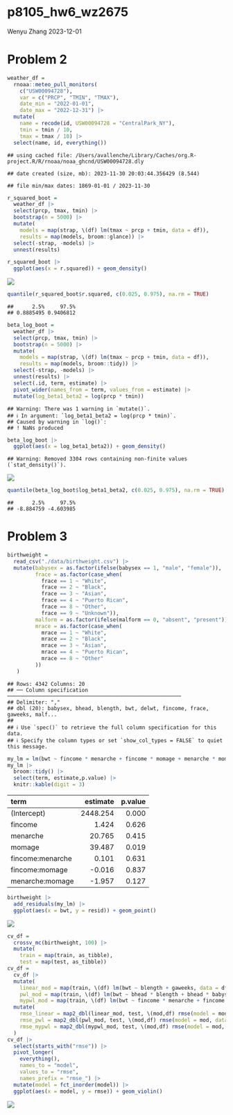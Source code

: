 p8105_hw6_wz2675
================
Wenyu Zhang
2023-12-01

# Problem 2

``` r
weather_df = 
  rnoaa::meteo_pull_monitors(
    c("USW00094728"),
    var = c("PRCP", "TMIN", "TMAX"), 
    date_min = "2022-01-01",
    date_max = "2022-12-31") |>
  mutate(
    name = recode(id, USW00094728 = "CentralPark_NY"),
    tmin = tmin / 10,
    tmax = tmax / 10) |>
  select(name, id, everything())
```

    ## using cached file: /Users/avallenche/Library/Caches/org.R-project.R/R/rnoaa/noaa_ghcnd/USW00094728.dly

    ## date created (size, mb): 2023-11-30 20:03:44.356429 (8.544)

    ## file min/max dates: 1869-01-01 / 2023-11-30

``` r
r_squared_boot = 
  weather_df |> 
  select(prcp, tmax, tmin) |> 
  bootstrap(n = 5000) |> 
  mutate(
    models = map(strap, \(df) lm(tmax ~ prcp + tmin, data = df)),
    results = map(models, broom::glance)) |> 
  select(-strap, -models) |> 
  unnest(results)

r_squared_boot |> 
  ggplot(aes(x = r.squared)) + geom_density()
```

![](p8105_hw6_wz2675_files/figure-gfm/unnamed-chunk-2-1.png)<!-- -->

``` r
quantile(r_squared_boot$r.squared, c(0.025, 0.975), na.rm = TRUE)
```

    ##      2.5%     97.5% 
    ## 0.8885495 0.9406812

``` r
beta_log_boot = 
  weather_df |> 
  select(prcp, tmax, tmin) |> 
  bootstrap(n = 5000) |> 
  mutate(
    models = map(strap, \(df) lm(tmax ~ prcp + tmin, data = df)),
    results = map(models, broom::tidy)) |> 
  select(-strap, -models) |> 
  unnest(results) |> 
  select(.id, term, estimate) |> 
  pivot_wider(names_from = term, values_from = estimate) |> 
  mutate(log_beta1_beta2 = log(prcp * tmin))
```

    ## Warning: There was 1 warning in `mutate()`.
    ## ℹ In argument: `log_beta1_beta2 = log(prcp * tmin)`.
    ## Caused by warning in `log()`:
    ## ! NaNs produced

``` r
beta_log_boot |> 
  ggplot(aes(x = log_beta1_beta2)) + geom_density()
```

    ## Warning: Removed 3304 rows containing non-finite values (`stat_density()`).

![](p8105_hw6_wz2675_files/figure-gfm/unnamed-chunk-3-1.png)<!-- -->

``` r
quantile(beta_log_boot$log_beta1_beta2, c(0.025, 0.975), na.rm = TRUE)
```

    ##      2.5%     97.5% 
    ## -8.884759 -4.603985

# Problem 3

``` r
birthweight = 
  read_csv("./data/birthweight.csv") |> 
  mutate(babysex = as.factor(ifelse(babysex == 1, "male", "female")),
         frace = as.factor(case_when(
           frace == 1 ~ "White",
           frace == 2 ~ "Black",
           frace == 3 ~ "Asian",
           frace == 4 ~ "Puerto Rican",
           frace == 8 ~ "Other",
           frace == 9 ~ "Unknown")),
         malform = as.factor(ifelse(malform == 0, "absent", "present")),
         mrace = as.factor(case_when(
           mrace == 1 ~ "White",
           mrace == 2 ~ "Black",
           mrace == 3 ~ "Asian",
           mrace == 4 ~ "Puerto Rican",
           mrace == 8 ~ "Other"
         ))
   )
```

    ## Rows: 4342 Columns: 20
    ## ── Column specification ────────────────────────────────────────────────────────
    ## Delimiter: ","
    ## dbl (20): babysex, bhead, blength, bwt, delwt, fincome, frace, gaweeks, malf...
    ## 
    ## ℹ Use `spec()` to retrieve the full column specification for this data.
    ## ℹ Specify the column types or set `show_col_types = FALSE` to quiet this message.

``` r
my_lm = lm(bwt ~ fincome * menarche + fincome * momage + menarche * momage, data = birthweight)
my_lm |> 
  broom::tidy() |> 
  select(term, estimate,p.value) |> 
  knitr::kable(digit = 3)
```

| term             | estimate | p.value |
|:-----------------|---------:|--------:|
| (Intercept)      | 2448.254 |   0.000 |
| fincome          |    1.424 |   0.626 |
| menarche         |   20.765 |   0.415 |
| momage           |   39.487 |   0.019 |
| fincome:menarche |    0.101 |   0.631 |
| fincome:momage   |   -0.016 |   0.837 |
| menarche:momage  |   -1.957 |   0.127 |

``` r
birthweight |> 
  add_residuals(my_lm) |> 
  ggplot(aes(x = bwt, y = resid)) + geom_point()
```

![](p8105_hw6_wz2675_files/figure-gfm/unnamed-chunk-5-1.png)<!-- -->

``` r
cv_df = 
  crossv_mc(birthweight, 100) |> 
  mutate(
    train = map(train, as_tibble),
    test = map(test, as_tibble))
cv_df = 
  cv_df |> 
  mutate(
    linear_mod = map(train, \(df) lm(bwt ~ blength + gaweeks, data = df)),
    pwl_mod = map(train, \(df) lm(bwt ~ bhead * blength + bhead * babysex + blength * babysex, data = df)),
    mypwl_mod = map(train, \(df) lm(bwt ~ fincome * menarche + fincome * momage + menarche * momage, data = df))) |> 
  mutate(
    rmse_linear = map2_dbl(linear_mod, test, \(mod,df) rmse(model = mod, data = df)),
    rmse_pwl = map2_dbl(pwl_mod, test, \(mod,df) rmse(model = mod, data = df)),
    rmse_mypwl = map2_dbl(mypwl_mod, test, \(mod,df) rmse(model = mod, data = df))
  )
cv_df |> 
  select(starts_with("rmse")) |> 
  pivot_longer(
    everything(),
    names_to = "model",
    values_to = "rmse",
    names_prefix = "rmse_") |> 
  mutate(model = fct_inorder(model)) |> 
  ggplot(aes(x = model, y = rmse)) + geom_violin()
```

![](p8105_hw6_wz2675_files/figure-gfm/unnamed-chunk-6-1.png)<!-- -->
